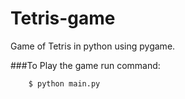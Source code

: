 # Tetris-game
Game of Tetris in python using pygame.

###To Play the game run command:
```sh
	$ python main.py
```
